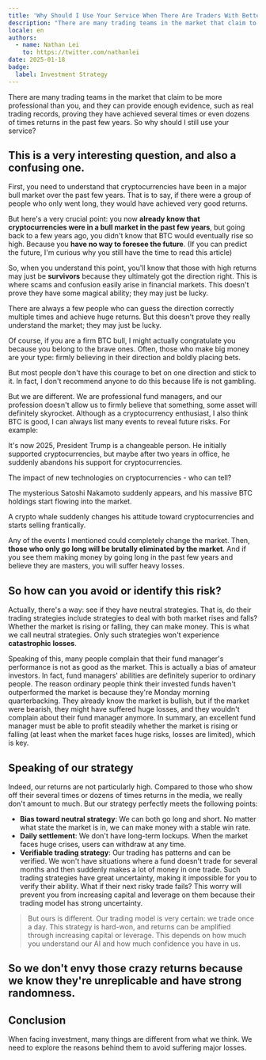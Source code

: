 ```yaml
---
title: 'Why Should I Use Your Service When There Are Traders With Better Records?'
description: "There are many trading teams in the market that claim to be more professional than you, and they can provide enough evidence, such as real trading records, proving they have achieved several times or even dozens of times returns in the past few years. So why should I still use your service?"
locale: en
authors:
  - name: Nathan Lei
    to: https://twitter.com/nathanlei
date: 2025-01-18
badge:
  label: Investment Strategy
---
```


There are many trading teams in the market that claim to be more professional than you, and they can provide enough evidence, such as real trading records, proving they have achieved several times or even dozens of times returns in the past few years. So why should I still use your service?

## This is a very interesting question, and also a confusing one.

First, you need to understand that cryptocurrencies have been in a major bull market over the past few years. That is to say, if there were a group of people who only went long, they would have achieved very good returns.

But here's a very crucial point: you now **already know that cryptocurrencies were in a bull market in the past few years**, but going back to a few years ago, you didn't know that BTC would eventually rise so high. Because you **have no way to foresee the future**. (If you can predict the future, I'm curious why you still have the time to read this article)

So, when you understand this point, you'll know that those with high returns may just be **survivors** because they ultimately got the direction right. This is where scams and confusion easily arise in financial markets. This doesn't prove they have some magical ability; they may just be lucky.

There are always a few people who can guess the direction correctly multiple times and achieve huge returns. But this doesn't prove they really understand the market; they may just be lucky.

Of course, if you are a firm BTC bull, I might actually congratulate you because you belong to the brave ones. Often, those who make big money are your type: firmly believing in their direction and boldly placing bets.

But most people don't have this courage to bet on one direction and stick to it. In fact, I don't recommend anyone to do this because life is not gambling.

But we are different. We are professional fund managers, and our profession doesn't allow us to firmly believe that something, some asset will definitely skyrocket. Although as a cryptocurrency enthusiast, I also think BTC is good, I can always list many events to reveal future risks. For example:

It's now 2025, President Trump is a changeable person. He initially supported cryptocurrencies, but maybe after two years in office, he suddenly abandons his support for cryptocurrencies.

The impact of new technologies on cryptocurrencies - who can tell?

The mysterious Satoshi Nakamoto suddenly appears, and his massive BTC holdings start flowing into the market.

A crypto whale suddenly changes his attitude toward cryptocurrencies and starts selling frantically.

Any of the events I mentioned could completely change the market. Then, **those who only go long will be brutally eliminated by the market**. And if you see them making money by going long in the past few years and believe they are masters, you will suffer heavy losses.

## So how can you avoid or identify this risk?

Actually, there's a way: see if they have neutral strategies. That is, do their trading strategies include strategies to deal with both market rises and falls? Whether the market is rising or falling, they can make money. This is what we call neutral strategies. Only such strategies won't experience **catastrophic losses**.

Speaking of this, many people complain that their fund manager's performance is not as good as the market. This is actually a bias of amateur investors. In fact, fund managers' abilities are definitely superior to ordinary people. The reason ordinary people think their invested funds haven't outperformed the market is because they're Monday morning quarterbacking. They already know the market is bullish, but if the market were bearish, they might have suffered huge losses, and they wouldn't complain about their fund manager anymore. In summary, an excellent fund manager must be able to profit steadily whether the market is rising or falling (at least when the market faces huge risks, losses are limited), which is key.

## Speaking of our strategy

Indeed, our returns are not particularly high. Compared to those who show off their several times or dozens of times returns in the media, we really don't amount to much. But our strategy perfectly meets the following points:

* **Bias toward neutral strategy**: We can both go long and short. No matter what state the market is in, we can make money with a stable win rate.
* **Daily settlement**: We don't have long-term lockups. When the market faces huge crises, users can withdraw at any time.
* **Verifiable trading strategy**: Our trading has patterns and can be verified. We won't have situations where a fund doesn't trade for several months and then suddenly makes a lot of money in one trade. Such trading strategies have great uncertainty, making it impossible for you to verify their ability. What if their next risky trade fails? This worry will prevent you from increasing capital and leverage on them because their trading model has strong uncertainty.

> But ours is different. Our trading model is very certain: we trade once a day. This strategy is hard-won, and returns can be amplified through increasing capital or leverage. This depends on how much you understand our AI and how much confidence you have in us.

## So we don't envy those crazy returns because we know they're unreplicable and have strong randomness.

## Conclusion

When facing investment, many things are different from what we think. We need to explore the reasons behind them to avoid suffering major losses. 